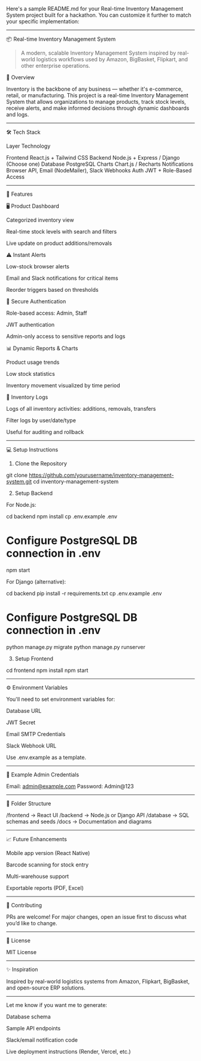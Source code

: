 Here's a sample README.md for your Real-time Inventory Management System project built for a hackathon. You can customize it further to match your specific implementation:


---

📦 Real-time Inventory Management System

> A modern, scalable Inventory Management System inspired by real-world logistics workflows used by Amazon, BigBasket, Flipkart, and other enterprise operations.



🚀 Overview

Inventory is the backbone of any business — whether it's e-commerce, retail, or manufacturing. This project is a real-time Inventory Management System that allows organizations to manage products, track stock levels, receive alerts, and make informed decisions through dynamic dashboards and logs.


---

🛠️ Tech Stack

Layer	Technology

Frontend	React.js + Tailwind CSS
Backend	Node.js + Express / Django (Choose one)
Database	PostgreSQL
Charts	Chart.js / Recharts
Notifications	Browser API, Email (NodeMailer), Slack Webhooks
Auth	JWT + Role-Based Access



---

📂 Features

🖥 Product Dashboard

Categorized inventory view

Real-time stock levels with search and filters

Live update on product additions/removals


⚠ Instant Alerts

Low-stock browser alerts

Email and Slack notifications for critical items

Reorder triggers based on thresholds


🔐 Secure Authentication

Role-based access: Admin, Staff

JWT authentication

Admin-only access to sensitive reports and logs


📊 Dynamic Reports & Charts

Product usage trends

Low stock statistics

Inventory movement visualized by time period


📜 Inventory Logs

Logs of all inventory activities: additions, removals, transfers

Filter logs by user/date/type

Useful for auditing and rollback



---

💻 Setup Instructions

1. Clone the Repository

git clone https://github.com/yourusername/inventory-management-system.git
cd inventory-management-system

2. Setup Backend

For Node.js:

cd backend
npm install
cp .env.example .env
# Configure PostgreSQL DB connection in .env
npm start

For Django (alternative):

cd backend
pip install -r requirements.txt
cp .env.example .env
# Configure PostgreSQL DB connection in .env
python manage.py migrate
python manage.py runserver

3. Setup Frontend

cd frontend
npm install
npm start


---

⚙️ Environment Variables

You'll need to set environment variables for:

Database URL

JWT Secret

Email SMTP Credentials

Slack Webhook URL


Use .env.example as a template.


---

🧪 Example Admin Credentials

Email: admin@example.com
Password: Admin@123


---

📎 Folder Structure

/frontend       → React UI
/backend        → Node.js or Django API
/database       → SQL schemas and seeds
/docs           → Documentation and diagrams


---

📈 Future Enhancements

Mobile app version (React Native)

Barcode scanning for stock entry

Multi-warehouse support

Exportable reports (PDF, Excel)



---

🤝 Contributing

PRs are welcome! For major changes, open an issue first to discuss what you’d like to change.


---

📜 License

MIT License


---

✨ Inspiration

Inspired by real-world logistics systems from Amazon, Flipkart, BigBasket, and open-source ERP solutions.


---

Let me know if you want me to generate:

Database schema

Sample API endpoints

Slack/email notification code

Live deployment instructions (Render, Vercel, etc.)